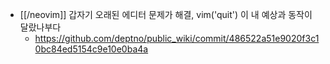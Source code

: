 - [[/neovim]] 갑자기 오래된 에디터 문제가 해결, vim('quit') 이 내 예상과 동작이 달랐나부다
  + https://github.com/deptno/public_wiki/commit/486522a51e9020f3c10bc84ed5154c9e10e0ba4a
